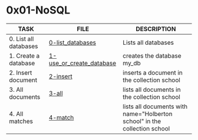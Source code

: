 # 0x01-NoSQL

| TASK                  | FILE                                                 | DESCRIPTION                                                               |
|-----------------------|------------------------------------------------------|---------------------------------------------------------------------------|
| 0. List all databases | [0-list_databases](0-list_databases)                 | Lists all databases                                                       |
| 1. Create a database  | [1-use_or_create_database](1-use_or_create_database) | creates the database my_db                                                |
| 2. Insert document    | [2-insert](2-insert)                                 | inserts a document in the collection school                               |
| 3. All documents      | [3-all](3-all)                                       | lists all documents in the collection school                              |
| 4. All matches        | [4-match](4-match)                                   | lists all documents with name="Holberton school" in the collection school |
